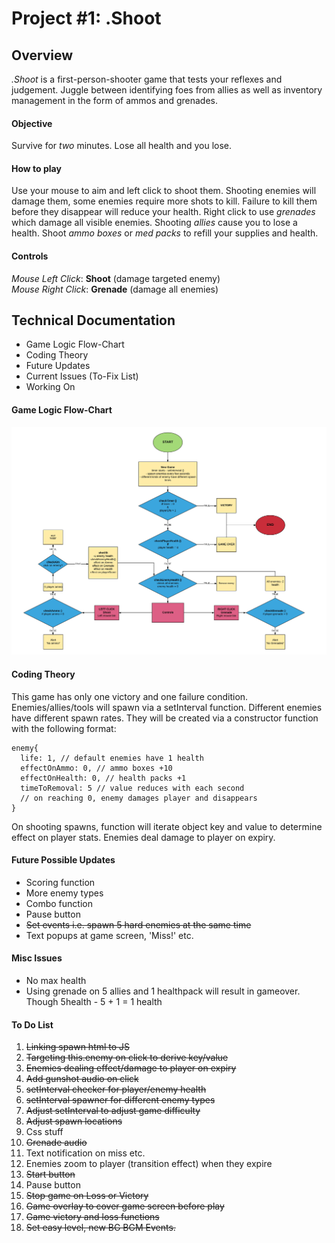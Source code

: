# Project #1: .Shoot

## Overview
*.Shoot* is a first-person-shooter game that tests your reflexes and judgement. Juggle between identifying foes from allies as well as inventory management in the form of ammos and grenades.

#### Objective
Survive for *two* minutes. Lose all health and you lose.

#### How to play
Use your mouse to aim and left click to shoot them. Shooting enemies will damage them, some enemies require more shots to kill. Failure to kill them before they disappear will reduce your health.
Right click to use *grenades* which damage all visible enemies.
Shooting *allies* cause you to lose a health.
Shoot *ammo boxes* or *med packs* to refill your supplies and health.

#### Controls
*Mouse Left Click*: **Shoot** (damage targeted enemy)<br>
*Mouse Right Click*: **Grenade** (damage all enemies)

## Technical Documentation
* Game Logic Flow-Chart
* Coding Theory
* Future Updates
* Current Issues (To-Fix List)
* Working On

#### Game Logic Flow-Chart
<img src="assets/img/flowchart.jpeg">

#### Coding Theory
This game has only one victory and one failure condition.
Enemies/allies/tools will spawn via a setInterval function.
Different enemies have different spawn rates.
They will be created via a constructor function with the following format:
```
enemy{
  life: 1, // default enemies have 1 health
  effectOnAmmo: 0, // ammo boxes +10
  effectOnHealth: 0, // health packs +1
  timeToRemoval: 5 // value reduces with each second
  // on reaching 0, enemy damages player and disappears
}
```
On shooting spawns, function will iterate object key and value to determine effect on player stats.
Enemies deal damage to player on expiry.

#### Future Possible Updates
* Scoring function
* More enemy types
* Combo function
* Pause button
* <s>Set events i.e. spawn 5 hard enemies at the same time</s>
* Text popups at game screen, 'Miss!' etc.

#### Misc Issues
* No max health
* Using grenade on 5 allies and 1 healthpack will result in gameover. Though 5health - 5 + 1 = 1 health

#### To Do List
1. <s>Linking spawn html to JS</s>
2. <s>Targeting this.enemy on click to derive key/value</s>
3. <s>Enemies dealing effect/damage to player on expiry</s>
4. <s>Add gunshot audio on click</s>
5. <s>setInterval checker for player/enemy health</s>
6. <s>setInterval spawner for different enemy types</s>
6. <s>Adjust setInterval to adjust game difficulty</s>
7. <s>Adjust spawn locations</s>
8. Css stuff
9. <s>Grenade audio</s>
10. Text notification on miss etc.
11. Enemies zoom to player (transition effect) when they expire
12. <s>Start button</s>
13. Pause button
14. <s>Stop game on Loss or Victory</s>
15. <s>Game overlay to cover game screen before play</s>
16. <s>Game victory and loss functions</s>
17. <s>Set easy level, new BG BGM Events.</s>
